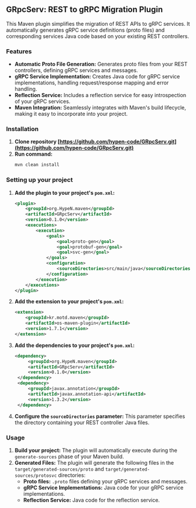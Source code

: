 ## GRpcServ: REST to gRPC Migration Plugin

This Maven plugin simplifies the migration of REST APIs to gRPC services. It automatically generates gRPC service
definitions (proto files) and corresponding services Java code based on your existing REST controllers.

### Features

* **Automatic Proto File Generation:**  Generates proto files from your REST controllers, defining gRPC services and
  messages.
* **gRPC Service Implementation:** Creates Java code for gRPC service implementations, handling request/response mapping
  and error handling.
* **Reflection Service:** Includes a reflection service for easy introspection of your gRPC services.
* **Maven Integration:** Seamlessly integrates with Maven's build lifecycle, making it easy to incorporate into your
  project.

### Installation

1. **Clone repository [https://github.com/hypen-code/GRpcServ.git](https://github.com/hypen-code/GRpcServ.git)**
1. **Run command:**
   ```bash
   mvn clean install
   ```

### Setting up your project

1. **Add the plugin to your project's `pom.xml`:**
   ```xml
   <plugin>
       <groupId>org.HypeN.maven</groupId>
       <artifactId>GRpcServ</artifactId>
       <version>0.1.0</version>
       <executions>
           <execution>
               <goals>
                   <goal>proto-gen</goal>
                   <goal>protobuf-gen</goal>
                   <goal>svc-gen</goal>
               </goals>
               <configuration>
                   <sourceDirectories>src/main/java</sourceDirectories>
               </configuration>
           </execution>
       </executions>
   </plugin>
   ```
2. **Add the extension to your project's `pom.xml`:**
   ```xml
   <extension>
       <groupId>kr.motd.maven</groupId>
       <artifactId>os-maven-plugin</artifactId>
       <version>1.7.1</version>
   </extension>
   ```
3. **Add the dependencies to your project's `pom.xml`:**
   ```xml
   <dependency>
        <groupId>org.HypeN.maven</groupId>
        <artifactId>GRpcServ</artifactId>
        <version>0.1.0</version>
    </dependency>
    <dependency>
        <groupId>javax.annotation</groupId>
        <artifactId>javax.annotation-api</artifactId>
        <version>1.3.2</version>
    </dependency>
   ```
2. **Configure the `sourceDirectories` parameter:** This parameter specifies the directory containing your REST
   controller Java files.

### Usage

1. **Build your project:** The plugin will automatically execute during the `generate-sources` phase of your Maven
   build.
2. **Generated Files:** The plugin will generate the following files in the `target/generated-sources/proto` and
   `target/generated-sources/protosvc` directories:
    * **Proto files:**  `.proto` files defining your gRPC services and messages.
    * **gRPC Service Implementations:** Java code for your gRPC service implementations.
    * **Reflection Service:** Java code for the reflection service.
